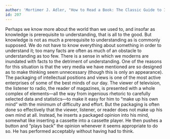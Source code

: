 ```yaml
---
author: 'Mortimer J. Adler, "How to Read a Book: The Classic Guide to Intelligent Reading"'
id: 207
---
```


Perhaps we know more about the world than we used to, and insofar as knowledge is prerequisite to understanding, that is all to the good. But knowledge is not as much a prerequisite to understanding as is commonly supposed. We do not have to know everything about something in order to understand it; too many facts are often as much of an obstacle to understanding as too few. There is a sense in which we moderns are inundated with facts to the detriment of understanding. One of the reasons for this situation is that the very media we have mentioned are so designed as to make thinking seem unnecessary (though this is only an appearance). The packaging of intellectual positions and views is one of the most active enterprises of some of the best minds of our day. The viewer of television, the listener to radio, the reader of magazines, is presented with a whole complex of elements—all the way from ingenious rhetoric to carefully selected data and statistics—to make it easy for him to “make up his own mind” with the minimum of difficulty and effort. But the packaging is often done so effectively that the viewer, listener, or reader does not make up his own mind at all. Instead, he inserts a packaged opinion into his mind, somewhat like inserting a cassette into a cassette player. He then pushes a button and “plays back” the opinion whenever it seems appropriate to do so. He has performed acceptably without having had to think.